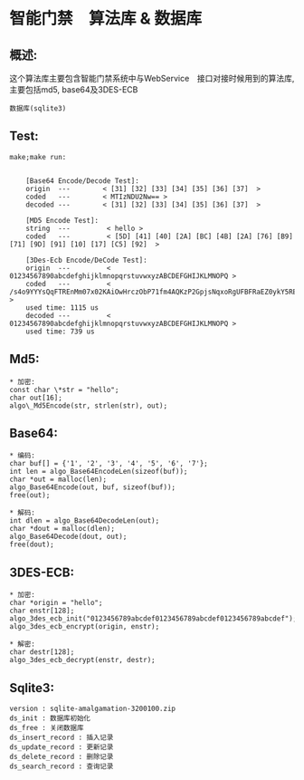 # 智能门禁　算法库  & 数据库

## 概述:  
  这个算法库主要包含智能门禁系统中与WebService　接口对接时候用到的算法库,主要包括md5, base64及3DES-ECB

	数据库(sqlite3)
  


## Test:   
	make;make run:  
	
	
		[Base64 Encode/Decode Test]:
		origin  ---        < [31] [32] [33] [34] [35] [36] [37]  >
		coded   ---        < MTIzNDU2Nw== >
		decoded ---        < [31] [32] [33] [34] [35] [36] [37]  >

		[MD5 Encode Test]:
		string  ---         < hello >
		coded   ---         < [5D] [41] [40] [2A] [BC] [4B] [2A] [76] [B9] [71] [9D] [91] [10] [17] [C5] [92]  >

		[3Des-Ecb Encode/DeCode Test]:
		origin  ---         < 01234567890abcdefghijklmnopqrstuvwxyzABCDEFGHIJKLMNOPQ >
		coded   ---         < /s4o9YYYsQqFTREnMm07x02KAiOwHrczObP71fm4AQKzP2GpjsNqxoRgUFBFRaEZ0ykY5REK5Ik= >
		used time: 1115 us
		decoded ---         < 01234567890abcdefghijklmnopqrstuvwxyzABCDEFGHIJKLMNOPQ >
		used time: 739 us
  
## Md5:  
	* 加密:   
	const char \*str = "hello";  
	char out[16];  
	algo\_Md5Encode(str, strlen(str), out);  


## Base64:  
	* 编码:  
    char buf[] = {'1', '2', '3', '4', '5', '6', '7'};  
    int len = algo_Base64EncodeLen(sizeof(buf));  
    char *out = malloc(len);  
    algo_Base64Encode(out, buf, sizeof(buf));  
    free(out);  

	* 解码:  
    int dlen = algo_Base64DecodeLen(out);  
    char *dout = malloc(dlen);  
    algo_Base64Decode(dout, out);  
    free(dout);  
    
  
## 3DES-ECB: 
	* 加密:  
	char *origin = "hello";  
	char enstr[128];  
	algo_3des_ecb_init("0123456789abcdef0123456789abcdef0123456789abcdef");  
	algo_3des_ecb_encrypt(origin, enstr);  

	* 解密:  
	char destr[128];  
	algo_3des_ecb_decrypt(enstr, destr);  

	
## Sqlite3:  
	version : sqlite-amalgamation-3200100.zip  
	ds_init : 数据库初始化  
	ds_free : 关闭数据库  
	ds_insert_record : 插入记录  
	ds_update_record : 更新记录  
	ds_delete_record : 删除记录  
	ds_search_record : 查询记录  



